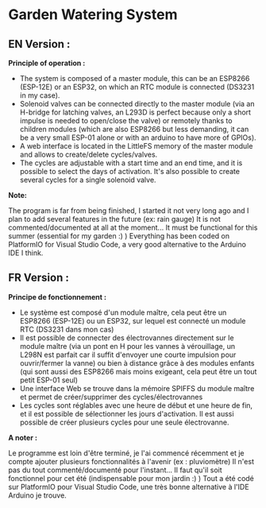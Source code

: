 # Garden Watering System

## EN Version :

**Principle of operation :**

 - The system is composed of a master module, this can be an ESP8266 (ESP-12E) or an ESP32, on which an RTC module is connected (DS3231 in my case).
 - Solenoid valves can be connected directly to the master module (via an H-bridge for latching valves, an L293D is perfect because only a short impulse is needed to open/close the valve) or remotely thanks to children modules (which are also ESP8266 but less demanding, it can be a very small ESP-01 alone or with an arduino to have more of GPIOs).
 - A web interface is located in the LittleFS memory of the master module and allows to create/delete cycles/valves.
 - The cycles are adjustable with a start time and an end time, and it is possible to select the days of activation. It's also possible to create several cycles for a single solenoid valve.

**Note:**

The program is far from being finished, I started it not very long ago and I plan to add several features in the future (ex: rain gauge)
It is not commented/documented at all at the moment... It must be functional for this summer (essential for my garden :) )
Everything has been coded on PlatformIO for Visual Studio Code, a very good alternative to the Arduino IDE I think.

## FR Version :

**Principe de fonctionnement :**
 - Le système est composé d'un module maître, cela peut être un ESP8266 (ESP-12E) ou un ESP32, sur lequel est connecté un module RTC (DS3231 dans mon cas)
 - Il est possible de connecter des électrovannes directement sur le module maître (via un pont en H pour les vannes à vérouillage, un L298N est parfait car il suffit d'envoyer une courte impulsion pour ouvrir/fermer la vanne) ou bien à distance grâce à des modules enfants (qui sont aussi des ESP8266 mais moins exigeant, cela peut être un tout petit ESP-01 seul)
 -  Une interface Web se trouve dans la mémoire SPIFFS du module maître et permet de créer/supprimer des cycles/électrovannes
 -  Les cycles sont réglables avec une heure de début et une heure de fin, et il est possible de sélectionner les jours d'activation. Il est aussi possible de créer plusieurs cycles pour une seule électrovanne.

**A noter :**

Le programme est loin d'être terminé, je l'ai commencé récemment et je compte ajouter plusieurs fonctionnalités à l'avenir (ex : pluviomètre)
Il n'est pas du tout commenté/documenté pour l'instant... Il faut qu'il soit fonctionnel pour cet été (indispensable pour mon jardin :) )
Tout a été codé sur PlatformIO pour Visual Studio Code, une très bonne alternative à l'IDE Arduino je trouve.